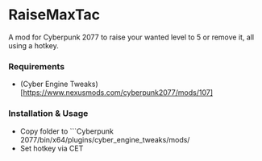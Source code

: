 # RaiseMaxTac
A mod for Cyberpunk 2077 to raise your wanted level to 5 or remove it, all using a hotkey.

### Requirements
- (Cyber Engine Tweaks)[https://www.nexusmods.com/cyberpunk2077/mods/107]

### Installation & Usage
- Copy folder to ```Cyberpunk 2077/bin/x64/plugins/cyber_engine_tweaks/mods/
- Set hotkey via CET
